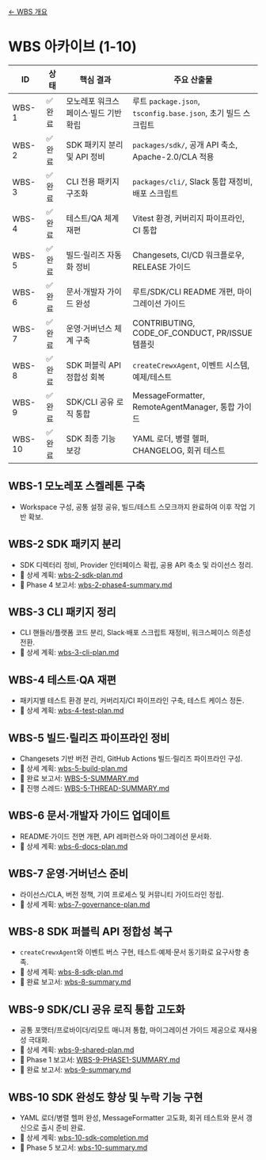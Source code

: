 [← WBS 개요](../wbs.md)

# WBS 아카이브 (1-10)

| ID | 상태 | 핵심 결과 | 주요 산출물 |
| -- | ---- | --------- | ----------- |
| WBS-1 | ✅ 완료 | 모노레포 워크스페이스·빌드 기반 확립 | 루트 `package.json`, `tsconfig.base.json`, 초기 빌드 스크립트 |
| WBS-2 | ✅ 완료 | SDK 패키지 분리 및 API 정비 | `packages/sdk/`, 공개 API 축소, Apache-2.0/CLA 적용 |
| WBS-3 | ✅ 완료 | CLI 전용 패키지 구조화 | `packages/cli/`, Slack 통합 재정비, 배포 스크립트 |
| WBS-4 | ✅ 완료 | 테스트/QA 체계 재편 | Vitest 환경, 커버리지 파이프라인, CI 통합 |
| WBS-5 | ✅ 완료 | 빌드·릴리즈 자동화 정비 | Changesets, CI/CD 워크플로우, RELEASE 가이드 |
| WBS-6 | ✅ 완료 | 문서·개발자 가이드 완성 | 루트/SDK/CLI README 개편, 마이그레이션 가이드 |
| WBS-7 | ✅ 완료 | 운영·거버넌스 체계 구축 | CONTRIBUTING, CODE_OF_CONDUCT, PR/ISSUE 템플릿 |
| WBS-8 | ✅ 완료 | SDK 퍼블릭 API 정합성 회복 | `createCrewxAgent`, 이벤트 시스템, 예제/테스트 |
| WBS-9 | ✅ 완료 | SDK/CLI 공유 로직 통합 | MessageFormatter, RemoteAgentManager, 통합 가이드 |
| WBS-10 | ✅ 완료 | SDK 최종 기능 보강 | YAML 로더, 병렬 헬퍼, CHANGELOG, 회귀 테스트 |

## WBS-1 모노레포 스켈레톤 구축
- Workspace 구성, 공통 설정 공유, 빌드/테스트 스모크까지 완료하여 이후 작업 기반 확보.

## WBS-2 SDK 패키지 분리
- SDK 디렉터리 정비, Provider 인터페이스 확립, 공용 API 축소 및 라이선스 정리.
- 📄 상세 계획: [wbs-2-sdk-plan.md](wbs-2-sdk-plan.md)
- 📄 Phase 4 보고서: [wbs-2-phase4-summary.md](wbs-2-phase4-summary.md)

## WBS-3 CLI 패키지 정리
- CLI 핸들러/플랫폼 코드 분리, Slack·배포 스크립트 재정비, 워크스페이스 의존성 전환.
- 📄 상세 계획: [wbs-3-cli-plan.md](wbs-3-cli-plan.md)

## WBS-4 테스트·QA 재편
- 패키지별 테스트 환경 분리, 커버리지/CI 파이프라인 구축, 테스트 케이스 정돈.
- 📄 상세 계획: [wbs-4-test-plan.md](wbs-4-test-plan.md)

## WBS-5 빌드·릴리즈 파이프라인 정비
- Changesets 기반 버전 관리, GitHub Actions 빌드·릴리즈 파이프라인 구성.
- 📄 상세 계획: [wbs-5-build-plan.md](wbs-5-build-plan.md)
- 📄 완료 보고서: [WBS-5-SUMMARY.md](WBS-5-SUMMARY.md)
- 📄 진행 스레드: [WBS-5-THREAD-SUMMARY.md](WBS-5-THREAD-SUMMARY.md)

## WBS-6 문서·개발자 가이드 업데이트
- README·가이드 전면 개편, API 레퍼런스와 마이그레이션 문서화.
- 📄 상세 계획: [wbs-6-docs-plan.md](wbs-6-docs-plan.md)

## WBS-7 운영·거버넌스 준비
- 라이선스/CLA, 버전 정책, 기여 프로세스 및 커뮤니티 가이드라인 정립.
- 📄 상세 계획: [wbs-7-governance-plan.md](wbs-7-governance-plan.md)

## WBS-8 SDK 퍼블릭 API 정합성 복구
- `createCrewxAgent`와 이벤트 버스 구현, 테스트·예제·문서 동기화로 요구사항 충족.
- 📄 상세 계획: [wbs-8-sdk-plan.md](wbs-8-sdk-plan.md)
- 📄 완료 보고서: [wbs-8-summary.md](wbs-8-summary.md)

## WBS-9 SDK/CLI 공유 로직 통합 고도화
- 공통 포맷터/프로바이더/리모트 매니저 통합, 마이그레이션 가이드 제공으로 재사용성 극대화.
- 📄 상세 계획: [wbs-9-shared-plan.md](wbs-9-shared-plan.md)
- 📄 Phase 1 보고서: [WBS-9-PHASE1-SUMMARY.md](WBS-9-PHASE1-SUMMARY.md)
- 📄 완료 보고서: [wbs-9-summary.md](wbs-9-summary.md)

## WBS-10 SDK 완성도 향상 및 누락 기능 구현
- YAML 로더/병렬 헬퍼 완성, MessageFormatter 고도화, 회귀 테스트와 문서 갱신으로 출시 준비 완료.
- 📄 상세 계획: [wbs-10-sdk-completion.md](wbs-10-sdk-completion.md)
- 📄 Phase 5 보고서: [wbs-10-summary.md](wbs-10-summary.md)
